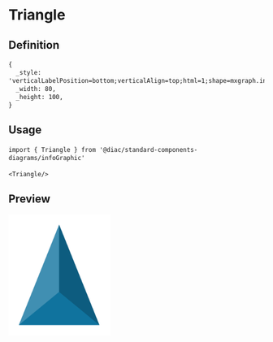 # Triangle

## Definition

```
{
  _style: 'verticalLabelPosition=bottom;verticalAlign=top;html=1;shape=mxgraph.infographic.shadedTriangle;fillColor=#10739E;strokeColor=none;',
  _width: 80,
  _height: 100,
}
```

## Usage

```
import { Triangle } from '@diac/standard-components-diagrams/infoGraphic'

<Triangle/>
```

## Preview

<img src="./triangle.png" width="200"/>
